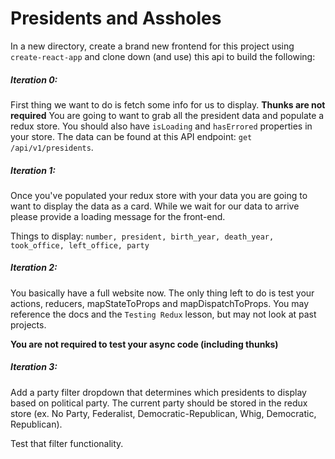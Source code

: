 # Presidents and Assholes

In a new directory, create a brand new frontend for this project using `create-react-app` and clone down (and use) this api to build the following:

##### Iteration 0:  

First thing we want to do is fetch some info for us to display. **Thunks are not required**
You are going to want to grab all the president data and populate a redux store. You should also have `isLoading` and `hasErrored` properties in your store. The data can be found at this API endpoint: `get /api/v1/presidents`.

##### Iteration 1:

Once you've populated your redux store with your data you are going to want to display the data as a card. While we wait for our data to arrive please provide a loading message for the front-end.

Things to display:
`number, president, birth_year, death_year, took_office, left_office, party`

##### Iteration 2: 

You basically have a full website now. The only thing left to do is test your actions, reducers, mapStateToProps and mapDispatchToProps. You may reference the docs and the `Testing Redux` lesson, but may not look at past projects. 

**You are not required to test your async code (including thunks)**

##### Iteration 3:

Add a party filter dropdown that determines which presidents to display based on political party. The current party should be stored in the redux store (ex. No Party, Federalist, Democratic-Republican, Whig, Democratic, Republican).

Test that filter functionality.
